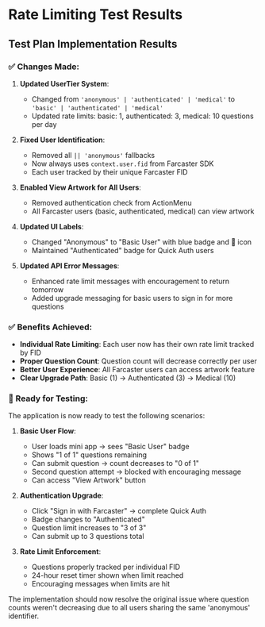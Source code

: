 # Rate Limiting Test Results

## Test Plan Implementation Results

### ✅ Changes Made:

1. **Updated UserTier System**:
   - Changed from `'anonymous' | 'authenticated' | 'medical'` to `'basic' | 'authenticated' | 'medical'`
   - Updated rate limits: basic: 1, authenticated: 3, medical: 10 questions per day

2. **Fixed User Identification**:
   - Removed all `|| 'anonymous'` fallbacks
   - Now always uses `context.user.fid` from Farcaster SDK
   - Each user tracked by their unique Farcaster FID

3. **Enabled View Artwork for All Users**:
   - Removed authentication check from ActionMenu
   - All Farcaster users (basic, authenticated, medical) can view artwork

4. **Updated UI Labels**:
   - Changed "Anonymous" to "Basic User" with blue badge and 👤 icon
   - Maintained "Authenticated" badge for Quick Auth users

5. **Updated API Error Messages**:
   - Enhanced rate limit messages with encouragement to return tomorrow
   - Added upgrade messaging for basic users to sign in for more questions

### ✅ Benefits Achieved:

- **Individual Rate Limiting**: Each user now has their own rate limit tracked by FID
- **Proper Question Count**: Question count will decrease correctly per user
- **Better User Experience**: All Farcaster users can access artwork feature
- **Clear Upgrade Path**: Basic (1) → Authenticated (3) → Medical (10)

### 🧪 Ready for Testing:

The application is now ready to test the following scenarios:

1. **Basic User Flow**:
   - User loads mini app → sees "Basic User" badge
   - Shows "1 of 1" questions remaining
   - Can submit question → count decreases to "0 of 1"
   - Second question attempt → blocked with encouraging message
   - Can access "View Artwork" button

2. **Authentication Upgrade**:
   - Click "Sign in with Farcaster" → complete Quick Auth
   - Badge changes to "Authenticated"
   - Question limit increases to "3 of 3"
   - Can submit up to 3 questions total

3. **Rate Limit Enforcement**:
   - Questions properly tracked per individual FID
   - 24-hour reset timer shown when limit reached
   - Encouraging messages when limits are hit

The implementation should now resolve the original issue where question counts weren't decreasing due to all users sharing the same 'anonymous' identifier.
